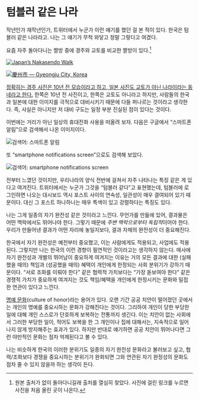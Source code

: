 텀블러 같은 나라
================

작년인가 재작년인가, 트위터에서 누군가 이런 얘기를 했던 걸 본 적이 있다. 한국은 텀블러 같은 나라라고.
나는 그 얘기가 무척 와닿고 정말 그렇다고 여겼다.

요즘 자주 돌아다니는 짤방 중에 경주와 교토를 비교한 짤방이 있다.[^1]

[![Japan’s Nakasendo Walk](https://lh6.googleusercontent.com/-q2XxmdD9vhg/VF0_1rrOfEI/AAAAAAAAYQw/Nv94qIViloQ/w3891-h2918/P1420249.jpg)][1]

[![慶州市 — Gyeongju City, Korea](https://c1.staticflickr.com/3/2027/1951225952_bbea033904_o_d.jpg)][2]

[정확히는 경주 사진은 10년 전 모습이라고 하고, 일본 사진도 교토가 아닌 나라이라는 동네라고 한다.][3]
한쪽은 10년 전 사진이고, 한쪽은 교토도 아니라고 하지만, 사람들의 한국과 일본에 대한 이미지를 극적으로
대비시키기 때문에 다들 퍼나르는 것이라고 생각한다. 즉, 사실은 아니지만 저 대비 구도는 일정 부분 진실된
점이 있다는 것이다.

이번에는 거리가 아닌 일상의 휴대전화 사용을 떠올려 보자. 다음은 구글에서 “스마트폰 알림”으로 검색해서
나온 이미지이다.

![검색어: 스마트폰 알림](https://i.imgur.com/OtTAFZJ.jpg)

또 “smartphone notifications screen”으로도 검색해 보았다.

![검색어: smartphone notifications screen](https://i.imgur.com/fguqnEl.png)

전부터 느꼈던 것이지만, 우리나라의 양식 전반에 걸쳐서 자주 나타나는 특징 같은 게 있다고 여겨진다.
트위터에서는 누군가 그것을 “텀블러 같다”고 표현했는데, 텀블러에 로그인하면 나오는 대시보드 역시 포스트 사이의 연속성, 일관성이 매우 결여되어 있기 때문이다. 대신 그 포스트 하나하나는 매우 특색이 있고 강렬하다는 특징도 있다.

나는 그게 일종의 자기 완전성 같은 것이라고 느낀다. 무언가를 만듦에 있어, 결과물은 어떤 맥락에서도 뛰어나야 한다.
그렇기 때문에 *주변 맥락으로부터 독립적*이어야 한다. 우리가 만들어낸 결과가 어떤 자리에 놓일지보다, 결과 자체의 완전성이 더 중요해진다.

한국에서 자기 완전성은 예전부터 중요했고, 이는 사람에게도 적용되고, 사업에도 적용된다. 그렇지만 나는 한국의 이런 경향이 필연적인 것이라고는 생각하지 않는다. 매사에 자기 완전성과 개별의 뛰어남이 중요하게 여겨지는 이유는 거의 모든 결과에 대한 (실패했을 때의) 책임과 (성공했을 때의) 혜택이 개인에게 한정되는 사회 분위기가 강하기 때문이다. “서로 조화를 이뤄야 한다” 같은 협력적 가치보다는 “가장 돋보여야 한다” 같은 경쟁적 가치가 중요하게 여겨지는 것도 책임/혜택을 개인에게 한정시키는 문화와 밀접한 연관이 있다고 느낀다.

[명예 문화][4](culture of honor)라는 용어가 있다. 오랜 기간 공공 치안이 떨어졌던 곳에서는 개인의 명예를 중요시하는 문화가 강해진다는 것이다. 그리하여 개인이 당한 부당한 일에 대해 개인 스스로가 단호하게 보복하는 전통까지 생긴다. 이는 치안이 없는 사회에서 그러한 부당한 일이, 적어도 보복을 한 그 개인이나 집에 대해서는, 지속적으로 일어나지 않게 방지해주는 효과가 있다. 하지만 반대로 얘기하면 공공 치안이 뛰어나다면 그런 야만적인 문화는 점차 억제된다고 볼 수 있다.

나는 비슷하게 한국의 이러한 분위기도 일종의 자기 완전성 문화라고 불러보고 싶고, 협력/조화보다 경쟁을 중요시하는 분위기가 완화되면 그와 연관된 자기 완정성의 문화도 점차 줄 수 있지 않을까 하는 생각이 든다.

[^1]: 원본 출처가 없이 돌아다니길래 출처를 열심히 찾았다. 사진에 걸린 링크를 누르면 사진을 처음 올린 곳이 나온다.

[1]: https://plus.google.com/photos/+KevinKelly/albums/6079085228418710065/6079085263509683266?pid=6079085263509683266&oid=116416314233992548280
[2]: https://www.flickr.com/photos/mambo1935/1951225952/
[3]: http://larca.egloos.com/4099397
[4]: https://en.wikipedia.org/wiki/Culture_of_honor_%28Southern_United_States%29
